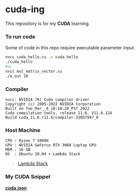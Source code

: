 # cuda-ing

This repository is for my **CUDA** learning.

### To run code

Some of code in this repo require executable parameter input.
```bash
nvcc cuda_hello.cu -o cuda_hello
./cuda_hello
#or
nvcc mul_matrix_vector.cu
./a.out 10
```

### Compiler
```
nvcc: NVIDIA (R) Cuda compiler driver
Copyright (c) 2005-2022 NVIDIA Corporation
Built on Tue_Mar__8_18:18:20_PST_2022
Cuda compilation tools, release 11.6, V11.6.124
Build cuda_11.6.r11.6/compiler.31057947_0
```
### Host Machine
```
CPU : Ryzen 7 5800H
GPU : NVIDIA GeForce RTX 3060 Laptop GPU
MEM : 16 GB
OS  : Ubuntu 20.04 + Lambda Stack
```
> [Lambda Stack](https://lambdalabs.com/lambda-stack-deep-learning-software)

### My CUDA Snippet
**[cuda.json](https://github.com/paleumm/cuda-ing/blob/main/cuda.json)**